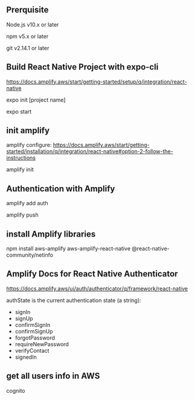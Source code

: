 ## Prerquisite

Node.js v10.x or later

npm v5.x or later

git v2.14.1 or later

## Build React Native Project with expo-cli
https://docs.amplify.aws/start/getting-started/setup/q/integration/react-native

expo init [project name]

expo start

## init amplify

amplify configure: 
https://docs.amplify.aws/start/getting-started/installation/q/integration/react-native#option-2-follow-the-instructions

amplify init

## Authentication with Amplify

amplify add auth

amplify push

## install Amplify libraries

npm install aws-amplify aws-amplify-react-native @react-native-community/netinfo

## Amplify Docs for React Native Authenticator
https://docs.amplify.aws/ui/auth/authenticator/q/framework/react-native

authState is the current authentication state (a string):
 - signIn
 - signUp
 - confirmSignIn
 - confirmSignUp
 - forgotPassword
 - requireNewPassword
 - verifyContact
 - signedIn

## get all users info in AWS 
cognito 
